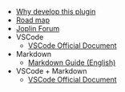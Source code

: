 - [Why develop this plugin](_navbar/other/why.md)
- [Road map](_navbar/other/roadmap.md)
- [Joplin Forum](https://discourse.joplinapp.org/)
- VSCode
  - [VSCode Official Document](https://code.visualstudio.com/docs)
- Markdown
  - [Markdown Guide (English)](https://www.markdownguide.org/)
- VSCode + Markdown
  - [VSCode Official Document](https://code.visualstudio.com/docs/languages/markdown)
